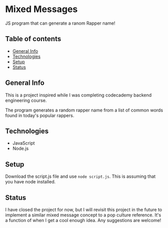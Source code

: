 # Mixed Messages #

JS program that can generate a ranom Rapper name!
## Table of contents ##

* [General Info](#-general-info)
* [Technologies](#technologies)
* [Setup](#setup)
* [Status](#status) 

## General Info ##

This is a project inspired while I was completing codecademy backend engineering course.

The program generates a random rapper name from a list of common words found in today's popular rappers.

## Technologies ##

* JavaScript
* Node.js

## Setup ##

Download the script.js file and use `node script.js`. This is assuming that you have node installed.

## Status ##

I have closed the project for now, but I will revisit this project in the future to implement a similar mixed message concept to a pop culture reference. It's a function of when I get a cool enough idea. Any suggestions are welcome!
